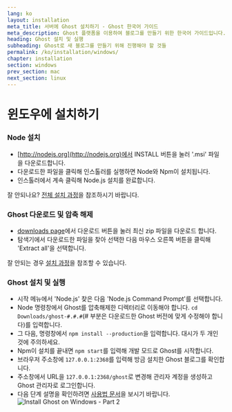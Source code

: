 ```yaml
---
lang: ko
layout: installation
meta_title: 서버에 Ghost 설치하기 - Ghost 한국어 가이드
meta_description: Ghost 플랫폼을 이용하여 블로그를 만들기 위한 한국어 가이드입니다.
heading: Ghost 설치 및 실행
subheading: Ghost로 새 블로그를 만들기 위해 진행해야 할 것들
permalink: /ko/installation/windows/
chapter: installation
section: windows
prev_section: mac
next_section: linux
---
```


# 윈도우에 설치하기 <a id="install-windows"></a>

### Node 설치

*   [http://nodejs.org](http://nodejs.org)에서 INSTALL 버튼을 눌러 '.msi' 파일을 다운로드합니다.
*   다운로드한 파일을 클릭해 인스톨러를 실행하면 Node와 Npm이 설치됩니다.
*   인스톨러에서 계속 클릭해 Node.js 설치를 완료합니다.

잘 안되나요? [전체 설치 과정](https://s3-eu-west-1.amazonaws.com/ghost-website-cdn/install-node-win.gif "윈도우에 Node 설치하기")을 참조하시기 바랍니다.

### Ghost 다운로드 및 압축 해제

*   [downloads page](https://ghost.org/download/)에서 다운로드 버튼을 눌러 최신 zip 파일을 다운로드 합니다.
*   탐색기에서 다운로드한 파일을 찾아 선택한 다음 마우스 오른쪽 버튼을 클릭해 'Extract all'을 선택합니다.

잘 안되는 경우 [설치 과정](https://s3-eu-west-1.amazonaws.com/ghost-website-cdn/install-ghost-win.gif "윈도우에 Ghost 설치하기 1부")을 참조할 수 있습니다.

### Ghost 설치 및 실행

*   시작 메뉴에서 'Node.js' 찾은 다음 'Node.js Command Prompt'를 선택합니다.
*   Node 명령창에서 Ghost를 압축해제한 디렉터리로 이동해야 합니다. `cd Downloads/ghost-#.#.#`(# 부분은 다운로드한 Ghost 버전에 맞게 수정해야 합니다)를 입력합니다.
*   그 다음, 명령창에서 `npm install --production`을 입력합니다. <span class="note">대시가 두 개인 것에 주의하세요.</span>
*   Npm이 설치를 끝내면 `npm start`를 입력해 개발 모드로 Ghost를 시작합니다.
*   브라우저 주소창에 <code class="path">127.0.0.1:2368</code>를 입력해 방금 설치한 Ghost 블로그를 확인합니다.
*   주소창에서 URL을 <code class="path">127.0.0.1:2368/ghost</code>로 변경해 관리자 계정을 생성하고 Ghost 관리자로 로그인합니다.
*   다음 단계 설명을 확인하려면 [사용법 문서](/usage)을 보시기 바랍니다.
![](https://s3-eu-west-1.amazonaws.com/ghost-website-cdn/install-ghost-win-2.gif "Install Ghost on Windows - Part 2")
